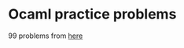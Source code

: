 # Ocaml practice problems

99 problems from [here](https://v2.ocaml.org/learn/tutorials/99problems.html)
